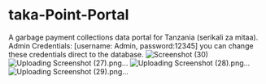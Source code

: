 # taka-Point-Portal
A garbage payment collections data portal for Tanzania (serikali za mitaa).
Admin Credentials: [username: Admin, password:12345]
you can change these credentials direct to the database.
![Screenshot (30)](https://github.com/gson463/taka-Point-Portal/assets/65144643/fbe39596-2df7-4cf3-85c5-286ebababd24)
![Uploading Screenshot (27).png…]()
![Uploading Screenshot (28).png…]()
![Uploading Screenshot (29).png…]()

